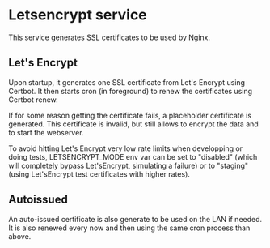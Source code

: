 # Letsencrypt service

This service generates SSL certificates to be used by Nginx.

## Let's Encrypt

Upon startup, it generates one SSL certificate from Let's Encrypt using Certbot. It then starts cron (in foreground) to renew the certificates using Certbot renew.

If for some reason getting the certificate fails, a placeholder certificate is generated. This certificate is invalid, but still allows to encrypt the data and to start the webserver.

To avoid hitting Let's Encrypt very low rate limits when developping or doing tests, LETSENCRYPT_MODE env var can be set to "disabled" (which will completely bypass Let'sEncrypt, simulating a failure) or to "staging" (using Let'sEncrypt test certificates with higher rates).

## Autoissued

An auto-issued certificate is also generate to be used on the LAN if needed. It is also renewed every now and then using the same cron process than above.